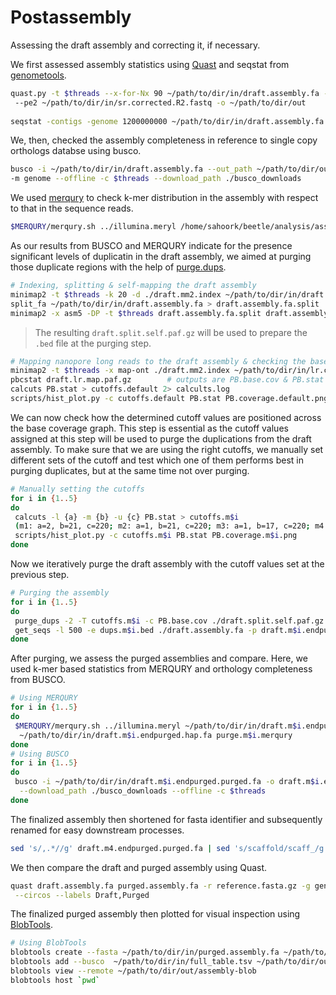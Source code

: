 # Postassembly

Assessing the draft assembly and correcting it, if necessary.

We first assessed assembly statistics using [Quast](https://github.com/ablab/quast) and seqstat from [genometools](https://github.com/genometools/genometools).
```bash
quast.py -t $threads --x-for-Nx 90 ~/path/to/dir/in/draft.assembly.fa --pe1 ~/path/to/dir/in/sr.corrected.R1.fastq \ 
 --pe2 ~/path/to/dir/in/sr.corrected.R2.fastq -o ~/path/to/dir/out
 
seqstat -contigs -genome 1200000000 ~/path/to/dir/in/draft.assembly.fa > assembly.stats
 ```
 We, then, checked the assembly completeness in reference to single copy orthologs databse using busco.
 ```bash
busco -i ~/path/to/dir/in/draft.assembly.fa --out_path ~/path/to/dir/out -o $prefix -l ~/path/to/dir/out/endopterygota_odb10 \
 -m genome --offline -c $threads --download_path ./busco_downloads
```
We used [merqury](https://github.com/marbl/merqury) to check k-mer distribution in the assembly with respect to that in the sequence reads.
```bash
$MERQURY/merqury.sh ../illumina.meryl /home/sahoork/beetle/analysis/assembly/HYD23.draft.assembly.fasta illumina.merqury
```
As our results from BUSCO and MERQURY indicate for the presence significant levels of duplicatin in the draft assembly, we aimed at purging those duplicate regions with the help of [purge.dups](https://github.com/dfguan/purge_dups).
```bash
# Indexing, splitting & self-mapping the draft assembly
minimap2 -t $threads -k 20 -d ./draft.mm2.index ~/path/to/dir/in/draft.assembly.fa
split_fa ~/path/to/dir/in/draft.assembly.fa > draft.assembly.fa.split
minimap2 -x asm5 -DP -t $threads draft.assembly.fa.split draft.assembly.fa.split | gzip -c - > draft.split.self.paf.gz
```
> The resulting ```draft.split.self.paf.gz``` will be used to prepare the ```.bed``` file at the purging step.
```bash
# Mapping nanopore long reads to the draft assembly & checking the base coverage
minimap2 -t $threads -x map-ont ./draft.mm2.index ~/path/to/dir/in/lr.corrected.fa.gz | gzip -c - > draft.lr.map.paf.gz
pbcstat draft.lr.map.paf.gz        # outputs are PB.base.cov & PB.stat files
calcuts PB.stat > cutoffs.default 2> calcults.log
scripts/hist_plot.py -c cutoffs.default PB.stat PB.coverage.default.png
```
We can now check how the determined cutoff values are positioned across the base coverage graph. This step is essential as the cutoff values assigned at this step will be used to purge the duplications from the draft assembly. To make sure that we are using the right cutoffs, we manually set different sets of the cutoff and test which one of them performs best in purging duplicates, but at the same time not over purging.
```bash
# Manually setting the cutoffs
for i in {1..5}
do
 calcuts -l {a} -m {b} -u {c} PB.stat > cutoffs.m$i
 (m1: a=2, b=21, c=220; m2: a=1, b=21, c=220; m3: a=1, b=17, c=220; m4: a=1, b=21, c=500; m5: a=1, b=21, c=501)
 scripts/hist_plot.py -c cutoffs.m$i PB.stat PB.coverage.m$i.png
done
```
Now we iteratively purge the draft assembly with the cutoff values set at the previous step.
```bash
# Purging the assembly
for i in {1..5}
do
 purge_dups -2 -T cutoffs.m$i -c PB.base.cov ./draft.split.self.paf.gz > dups.m$i.bed 2> purge_dups.m$i.log
 get_seqs -l 500 -e dups.m$i.bed ./draft.assembly.fa -p draft.m$i.endpurged
done
```
After purging, we assess the purged assemblies and compare. Here, we used k-mer based statistics from MERQURY and orthology completeness from BUSCO. 
```bash
# Using MERQURY
for i in {1..5}
do
 $MERQURY/merqury.sh ../illumina.meryl ~/path/to/dir/in/draft.m$i.endpurged.purged.fa \
  ~/path/to/dir/in/draft.m$i.endpurged.hap.fa purge.m$i.merqury
done
# Using BUSCO
for i in {1..5}
do
 busco -i ~/path/to/dir/in/draft.m$i.endpurged.purged.fa -o draft.m$i.endpurged -m genome -l ./endopterygota_odb10 \
  --download_path ./busco_downloads --offline -c $threads
done
```
The finalized assembly then shortened for fasta identifier and subsequently renamed for easy downstream processes.
```bash
sed 's/,.*//g' draft.m4.endpurged.purged.fa | sed 's/scaffold/scaff_/g' > purged.assembly.fa
```
We then compare the draft and purged assembly using Quast.
```bash
quast draft.assembly.fa purged.assembly.fa -r reference.fasta.gz -g genes.gff -t $threads -o ~/path/to/dir/out \
 --circos --labels Draft,Purged
```
The finalized purged assembly then plotted for visual inspection using [BlobTools](https://github.com/blobtoolkit/blobtoolkit).
```bash
# Using BlobTools
blobtools create --fasta ~/path/to/dir/in/purged.assembly.fa ~/path/to/dir/out/assembly-blob
blobtools add --busco  ~/path/to/dir/in/full_table.tsv ~/path/to/dir/out/assembly-blob
blobtools view --remote ~/path/to/dir/out/assembly-blob
blobtools host `pwd`
```

